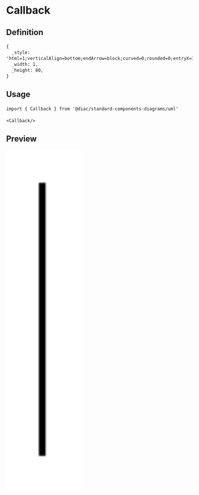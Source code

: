 # Callback

## Definition

```
{
  _style: 'html=1;verticalAlign=bottom;endArrow=block;curved=0;rounded=0;entryX=1;entryY=0;entryDx=0;entryDy=5;',
  _width: 1,
  _height: 80,
}
```

## Usage

```
import { Callback } from '@diac/standard-components-diagrams/uml'

<Callback/>
```

## Preview

<img src="./callback.png" width="200"/>
